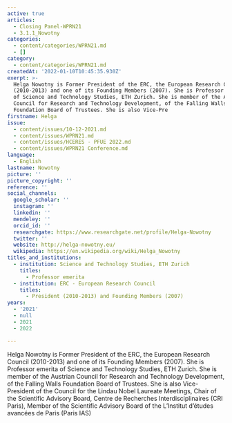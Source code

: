 ```yaml
---
active: true
articles:
  - Closing Panel-WPRN21
  - 3.1.1_Nowotny
categories:
  - content/categories/WPRN21.md
  - []
category:
  - content/categories/WPRN21.md
createdAt: '2022-01-10T10:45:35.930Z'
exerpt: >-
  Helga Nowotny is Former President of the ERC, the European Research Council
  (2010-2013) and one of its Founding Members (2007). She is Professor emerita
  of Science and Technology Studies, ETH Zurich. She is member of the Austrian
  Council for Research and Technology Development, of the Falling Walls
  Foundation Board of Trustees. She is also Vice-Pre
firstname: Helga
issue:
  - content/issues/10-12-2021.md
  - content/issues/WPRN21.md
  - content/issues/HCERES - PFUE 2022.md
  - content/issues/WPRN21 Conference.md
language:
  - English
lastname: Nowotny
picture: ''
picture_copyright: ''
reference: ''
social_channels:
  google_scholar: ''
  instagram: ''
  linkedin: ''
  mendeley: ''
  orcid_id: ''
  researchgate: https://www.researchgate.net/profile/Helga-Nowotny
  twitter: ''
  website: http://helga-nowotny.eu/
  wikipedia: https://en.wikipedia.org/wiki/Helga_Nowotny
titles_and_institutions:
  - institution: Science and Technology Studies, ETH Zurich
    titles:
      - Professor emerita
  - institution: ERC - European Research Council
    titles:
      - President (2010-2013) and Founding Members (2007)
years:
  - '2021'
  - null
  - 2021
  - 2022

---
```

Helga Nowotny is Former President of the ERC, the European Research Council (2010-2013) and one of its Founding Members (2007). She is Professor emerita of Science and Technology Studies, ETH Zurich. She is member of the Austrian Council for Research and Technology Development, of the Falling Walls Foundation Board of Trustees. She is also Vice-President of the Council for the Lindau Nobel Laureate Meetings, Chair of the Scientific Advisory Board, Centre de Recherches Interdisciplinaires (CRI Paris), Member of the Scientific Advisory Board of the L’Institut d’études avancées de Paris (Paris IAS)